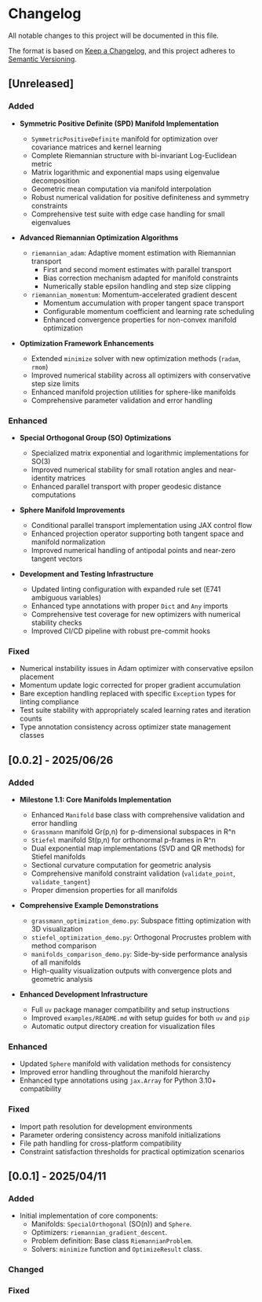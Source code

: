# Changelog

All notable changes to this project will be documented in this file.

The format is based on [Keep a Changelog](https://keepachangelog.com/en/1.0.0/),
and this project adheres to [Semantic Versioning](https://semver.org/spec/v2.0.0.html).

## [Unreleased]

### Added

- **Symmetric Positive Definite (SPD) Manifold Implementation**
  - `SymmetricPositiveDefinite` manifold for optimization over covariance matrices and kernel learning
  - Complete Riemannian structure with bi-invariant Log-Euclidean metric
  - Matrix logarithmic and exponential maps using eigenvalue decomposition
  - Geometric mean computation via manifold interpolation
  - Robust numerical validation for positive definiteness and symmetry constraints
  - Comprehensive test suite with edge case handling for small eigenvalues

- **Advanced Riemannian Optimization Algorithms**
  - `riemannian_adam`: Adaptive moment estimation with Riemannian transport
    - First and second moment estimates with parallel transport
    - Bias correction mechanism adapted for manifold constraints
    - Numerically stable epsilon handling and step size clipping
  - `riemannian_momentum`: Momentum-accelerated gradient descent
    - Momentum accumulation with proper tangent space transport
    - Configurable momentum coefficient and learning rate scheduling
    - Enhanced convergence properties for non-convex manifold optimization

- **Optimization Framework Enhancements**
  - Extended `minimize` solver with new optimization methods (`radam`, `rmom`)
  - Improved numerical stability across all optimizers with conservative step size limits
  - Enhanced manifold projection utilities for sphere-like manifolds
  - Comprehensive parameter validation and error handling

### Enhanced

- **Special Orthogonal Group (SO) Optimizations**
  - Specialized matrix exponential and logarithmic implementations for SO(3)
  - Improved numerical stability for small rotation angles and near-identity matrices
  - Enhanced parallel transport with proper geodesic distance computations

- **Sphere Manifold Improvements**
  - Conditional parallel transport implementation using JAX control flow
  - Enhanced projection operator supporting both tangent space and manifold normalization
  - Improved numerical handling of antipodal points and near-zero tangent vectors

- **Development and Testing Infrastructure**
  - Updated linting configuration with expanded rule set (E741 ambiguous variables)
  - Enhanced type annotations with proper `Dict` and `Any` imports
  - Comprehensive test coverage for new optimizers with numerical stability checks
  - Improved CI/CD pipeline with robust pre-commit hooks

### Fixed

- Numerical instability issues in Adam optimizer with conservative epsilon placement
- Momentum update logic corrected for proper gradient accumulation
- Bare exception handling replaced with specific `Exception` types for linting compliance
- Test suite stability with appropriately scaled learning rates and iteration counts
- Type annotation consistency across optimizer state management classes

## [0.0.2] - 2025/06/26

### Added

- **Milestone 1.1: Core Manifolds Implementation**
  - Enhanced `Manifold` base class with comprehensive validation and error handling
  - `Grassmann` manifold Gr(p,n) for p-dimensional subspaces in R^n
  - `Stiefel` manifold St(p,n) for orthonormal p-frames in R^n
  - Dual exponential map implementations (SVD and QR methods) for Stiefel manifolds
  - Sectional curvature computation for geometric analysis
  - Comprehensive manifold constraint validation (`validate_point`, `validate_tangent`)
  - Proper dimension properties for all manifolds

- **Comprehensive Example Demonstrations**
  - `grassmann_optimization_demo.py`: Subspace fitting optimization with 3D visualization
  - `stiefel_optimization_demo.py`: Orthogonal Procrustes problem with method comparison
  - `manifolds_comparison_demo.py`: Side-by-side performance analysis of all manifolds
  - High-quality visualization outputs with convergence plots and geometric analysis

- **Enhanced Development Infrastructure**
  - Full `uv` package manager compatibility and setup instructions
  - Improved `examples/README.md` with setup guides for both `uv` and `pip`
  - Automatic output directory creation for visualization files

### Enhanced

- Updated `Sphere` manifold with validation methods for consistency
- Improved error handling throughout the manifold hierarchy
- Enhanced type annotations using `jax.Array` for Python 3.10+ compatibility

### Fixed

- Import path resolution for development environments
- Parameter ordering consistency across manifold initializations
- File path handling for cross-platform compatibility
- Constraint satisfaction thresholds for practical optimization scenarios

## [0.0.1] - 2025/04/11

### Added

- Initial implementation of core components:
    - Manifolds: `SpecialOrthogonal` (SO(n)) and `Sphere`.
    - Optimizers: `riemannian_gradient_descent`.
    - Problem definition: Base class `RiemannianProblem`.
    - Solvers: `minimize` function and `OptimizeResult` class.

### Changed

### Fixed
